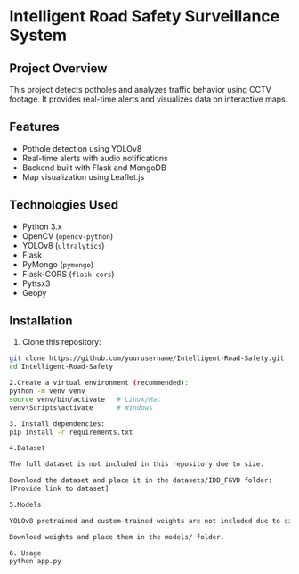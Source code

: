 # Intelligent Road Safety Surveillance System

## Project Overview
This project detects potholes and analyzes traffic behavior using CCTV footage. It provides real-time alerts and visualizes data on interactive maps.

## Features
- Pothole detection using YOLOv8
- Real-time alerts with audio notifications
- Backend built with Flask and MongoDB
- Map visualization using Leaflet.js

## Technologies Used
- Python 3.x
- OpenCV (`opencv-python`)
- YOLOv8 (`ultralytics`)
- Flask
- PyMongo (`pymongo`)
- Flask-CORS (`flask-cors`)
- Pyttsx3
- Geopy

## Installation
1. Clone this repository:
```bash
git clone https://github.com/yourusername/Intelligent-Road-Safety.git
cd Intelligent-Road-Safety

2.Create a virtual environment (recommended):
python -m venv venv
source venv/bin/activate   # Linux/Mac
venv\Scripts\activate      # Windows

3. Install dependencies:
pip install -r requirements.txt

4.Dataset

The full dataset is not included in this repository due to size.

Download the dataset and place it in the datasets/IDD_FGVD folder:
[Provide link to dataset]

5.Models

YOLOv8 pretrained and custom-trained weights are not included due to size.

Download weights and place them in the models/ folder.

6. Usage
python app.py
